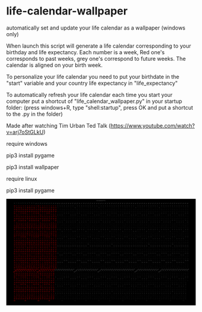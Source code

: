 # life-calendar-wallpaper
automatically set and update your life calendar as a wallpaper (windows only)

When launch this script will generate a life calendar corresponding to your birthday and life expectancy.
Each number is a week, Red one's corresponds to past weeks, grey one's correspond to future weeks.
The calendar is aligned on your birth week.

To personalize your life calendar you need to put your birthdate in the "start" variable and your country life expectancy in "life_expectancy"

To automatically refresh your life calendar each time you start your computer put a shortcut of "life_calendar_wallpaper.py" in your startup folder: (press windows+R, type "shell:startup", press OK and put a shortcut to the .py in the folder)

Made after watching Tim Urban Ted Talk (https://www.youtube.com/watch?v=arj7oStGLkU)

require windows

pip3 install pygame

pip3 install wallpaper


require linux

pip3 install pygame

![alt text](https://github.com/liardnos/life-calendar-wallpaper/blob/main/screenshot.png)

